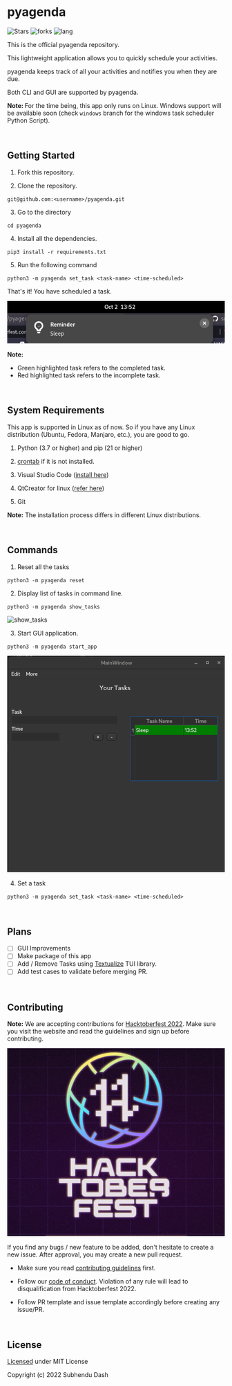 # pyagenda

![Stars](https://img.shields.io/github/stars/subhendudash02/pyagenda.svg?logo=github) ![forks](https://img.shields.io/github/forks/subhendudash02/pyagenda.svg?logo=github&color=green) ![lang](https://img.shields.io/github/languages/top/subhendudash02/pyagenda?color=blue&logo=python)

This is the official pyagenda repository.

This lightweight application allows you to quickly schedule your activities.

pyagenda keeps track of all your activities and notifies you when they are due.

Both CLI and GUI are supported by pyagenda.

<b>Note: </b> For the time being, this app only runs on Linux. Windows support will be available soon (check `windows` branch for the windows task scheduler Python Script).

<br>

## Getting Started

1. Fork this repository.

2. Clone the repository.

```
git@github.com:<username>/pyagenda.git
```

3. Go to the directory

```
cd pyagenda
```

4. Install all the dependencies.

```
pip3 install -r requirements.txt
```

5. Run the following command

```
python3 -m pyagenda set_task <task-name> <time-scheduled>
```

That's it! You have scheduled a task.

![reminder](./screenshots/reminder.png)

**Note:**
 - Green highlighted task refers to the completed task.
 - Red highlighted task refers to the incomplete task.

<br>

## System Requirements

This app is supported in Linux as of now. So if you have any Linux distribution (Ubuntu, Fedora, Manjaro, etc.), you are good to go.

1. Python (3.7 or higher) and pip (21 or higher)

2. [crontab](https://en.wikipedia.org/wiki/Cron) if it is not installed.

3. Visual Studio Code ([install here](https://code.visualstudio.com/))

4. QtCreator for linux ([refer here](https://www.geeksforgeeks.org/how-to-install-qt-creator-on-linux/))

5. Git

**Note:** The installation process differs in different Linux distributions.

<br>

## Commands

1. Reset all the tasks

```
python3 -m pyagenda reset 
```

2. Display list of tasks in command line.

```
python3 -m pyagenda show_tasks
```

![show_tasks](screenshots/show_tasks.png)

3. Start GUI application.

```
python3 -m pyagenda start_app
```

![start_app](screenshots/start_app.png)

4. Set a task

```
python3 -m pyagenda set_task <task-name> <time-scheduled>
```

<br>

## Plans

 - [ ] GUI Improvements
 - [ ] Make package of this app
 - [ ] Add / Remove Tasks using [Textualize](https://github.com/Textualize) TUI library.
 - [ ] Add test cases to validate before merging PR.

<br>

## Contributing

**Note:** We are accepting contributions for [Hacktoberfest 2022](https://hacktoberfest.com). Make sure you visit the website and read the guidelines and sign up before contributing.

![hacktoberfest](./screenshots/hacktoberfest.png)

If you find any bugs / new feature to be added, don't hesitate to create a new issue. After approval, you may create a new pull request.

 - Make sure you read [contributing guidelines](https://github.com/subhendudash02/pyagenda/blob/main/CONTRIBUTING.md) first.

 - Follow our [code of conduct](https://github.com/subhendudash02/pyagenda/blob/main/CODE_OF_CONDUCT.md). Violation of any rule will lead to disqualification from Hacktoberfest 2022.

 - Follow PR template and issue template accordingly before creating any issue/PR.

<br>

## License

[Licensed](https://github.com/subhendudash02/pyagenda/blob/main/LICENSE) under MIT License

Copyright (c) 2022 Subhendu Dash
